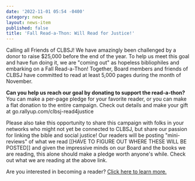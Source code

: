 ```yaml
---
date: '2022-11-01 05:54 -0400'
category: news
layout: news-item
published: false
title: 'Fall Read-a-Thon: Will Read for Justice!'
---
```

Calling all Friends of CLBSJ! We have amazingly been challenged by a donor to raise $25,000 before the end of the year. To help us meet this goal and have fun doing it, we are "coming out" as hopeless bibliophiles and embarking on a Fall Read-a-Thon! Together, Board members and friends of CLBSJ have committed to read at least 5,000 pages during the month of November.

**Can you help us reach our goal by donating to support the read-a-thon?** You can make a per-page pledge for your favorite reader, or you can make a flat donation to the entire campaign. Check out details and make your gift at go.rallyup.com/clbsj-read4justice

Please also take this opportunity to share this campaign with folks in your networks who might not yet be connected to CLBSJ, but share our passion for linking the bible and social justice! Our readers will be posting "mini-reviews" of what we read [[HAVE TO FIGURE OUT WHERE THESE WILL BE POSTED]] and given the impressive minds on our Board and the books we are reading, this alone should make a pledge worth anyone's while. Check out what we are reading at the above link.

Are you interested in becoming a reader? [Click here to learn more.](https://go.rallyup.com/c/clbsj-read4justice-reader) 